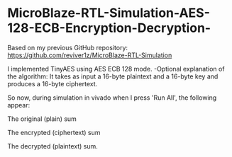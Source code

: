 # MicroBlaze-RTL-Simulation-AES-128-ECB-Encryption-Decryption-
Based on my previous GitHub repository: 
https://github.com/reviver1z/MicroBlaze-RTL-Simulation

I implemented TinyAES using AES ECB 128 mode.
-Optional explanation of the algorithm:
It takes as input a 16-byte plaintext and a 16-byte key and produces a 16-byte ciphertext.

So now, during simulation in vivado when I press 'Run All', the following appear:

The original (plain) sum

The encrypted (ciphertext) sum

The decrypted (plaintext) sum.
